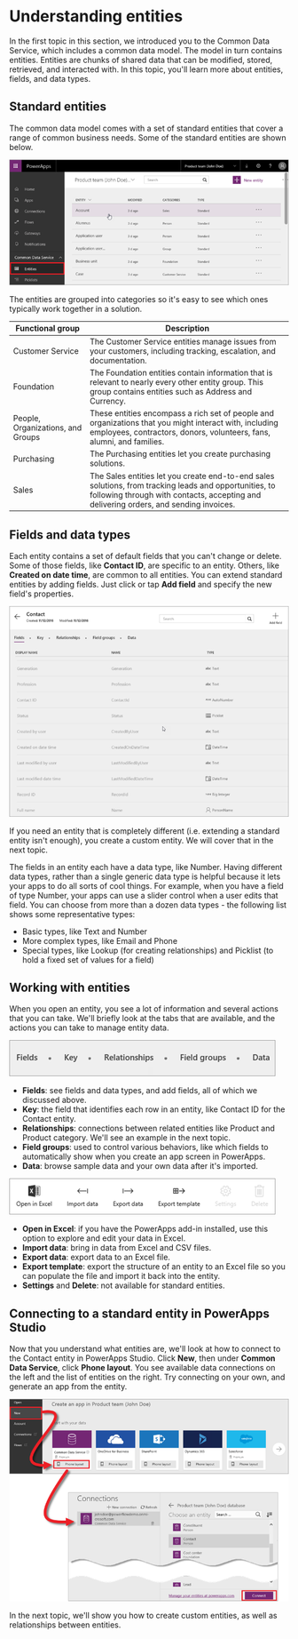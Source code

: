 <properties
   pageTitle="Understanding Common Data Service entities | Microsoft PowerApps"
   description="Define and use entities that map to your business data and processes"
   services=""
   suite="powerapps"
   documentationCenter="na"
   authors="mgblythe"
   manager="anneta"
   editor=""
   tags=""
   featuredVideoId="JJa6n_YaD-w"
   courseDuration="8m"/>

<tags
   ms.service="powerapps"
   ms.devlang="na"
   ms.topic="get-started-article"
   ms.tgt_pltfrm="na"
   ms.workload="na"
   ms.date="12/09/2016"
   ms.author="mblythe"/>

# Understanding entities
In the first topic in this section, we introduced you to the Common Data Service, which includes a common data model. The model in turn contains entities. Entities are chunks of shared data that can be modified, stored, retrieved, and interacted with. In this topic, you'll learn more about entities, fields, and data types.


## Standard entities
The common data model comes with a set of standard entities that cover a range of common business needs. Some of the standard entities are shown below.

![Common Data Service standard entities](./media/learning-common-data-service-entities/standard-entities.png)

The entities are grouped into categories so it's easy to see which ones typically work together in a solution.

| Functional group                  | Description                                                                                                                                                                                     |
|-----------------------------------|-------------------------------------------------------------------------------------------------------------------------------------------------------------------------------------------------|
| Customer Service                  | The Customer Service entities manage issues from your customers, including tracking, escalation, and documentation.                                                                             |
| Foundation                        | The Foundation entities contain information that is relevant to nearly every other entity group. This group contains entities such as Address and Currency.                                     |
| People, Organizations, and Groups | These entities encompass a rich set of people and organizations that you might interact with, including employees, contractors, donors, volunteers, fans, alumni, and families.                 |
| Purchasing                        | The Purchasing entities let you create purchasing solutions.                                                                                                                                    |
| Sales                             | The Sales entities let you create end-to-end sales solutions, from tracking leads and opportunities, to following through with contacts, accepting and delivering orders, and sending invoices. |


## Fields and data types
Each entity contains a set of default fields that you can't change or delete. Some of those fields, like **Contact ID**, are specific to an entity. Others, like **Created on date time**, are common to all entities. You can extend standard entities by adding fields. Just click or tap **Add field** and specify the new field's properties. 

![Contact entity fields and data types](./media/learning-common-data-service-entities/contact-entity-fields.png)

If you need an entity that is completely different (i.e. extending a standard entity isn't enough), you create a custom entity. We will cover that in the next topic.

The fields in an entity each have a data type, like Number. Having different data types, rather than a single generic data type is helpful because it lets your apps to do all sorts of cool things. For example, when you have a field of type Number, your apps can use a slider control when a user edits that field. You can choose from more than a dozen data types - the following list shows some representative types:

- Basic types, like Text and Number
- More complex types, like Email and Phone
- Special types, like Lookup (for creating relationships) and Picklist (to hold a fixed set of values for a field)  


## Working with entities
When you open an entity, you see a lot of information and several actions that you can take. We'll briefly look at the tabs that are available, and the actions you can take to manage entity data.

![Entity tabs](./media/learning-common-data-service-entities/entity-tabs.png)

- **Fields**: see fields and data types, and add fields, all of which we discussed above.
- **Key**: the field that identifies each row in an entity, like Contact ID for the Contact entity. 
- **Relationships**: connections between related entities like Product and Product category. We'll see an example in the next topic.
- **Field groups**: used to control various behaviors, like which fields to automatically show when you create an app screen in PowerApps.
- **Data**: browse sample data and your own data after it's imported.

![Entity actions](./media/learning-common-data-service-entities/entity-actions.png)

- **Open in Excel**: if you have the PowerApps add-in installed, use this option to explore and edit your data in Excel.
- **Import data**: bring in data from Excel and CSV files.
- **Export data**: export data to an Excel file.
- **Export template**: export the structure of an entity to an Excel file so you can populate the file and import it back into the entity. 
- **Settings** and **Delete**: not available for standard entities.


## Connecting to a standard entity in PowerApps Studio
Now that you understand what entities are, we'll look at how to connect to the Contact entity in PowerApps Studio. Click **New**, then under **Common Data Service**, click **Phone layout**. You see available data connections on the left and the list of entities on the right. Try connecting on your own, and generate an app from the entity.

![Connect to entity in PowerApps Studio](./media/learning-common-data-service-entities/connect-to-standard-entity.png)

In the next topic, we'll show you how to create custom entities, as well as relationships between entities.

